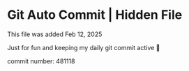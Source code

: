 # Git Auto Commit | Hidden File

This file was added Feb 12, 2025

Just for fun and keeping my daily git commit active 🤪

commit number: 481118
